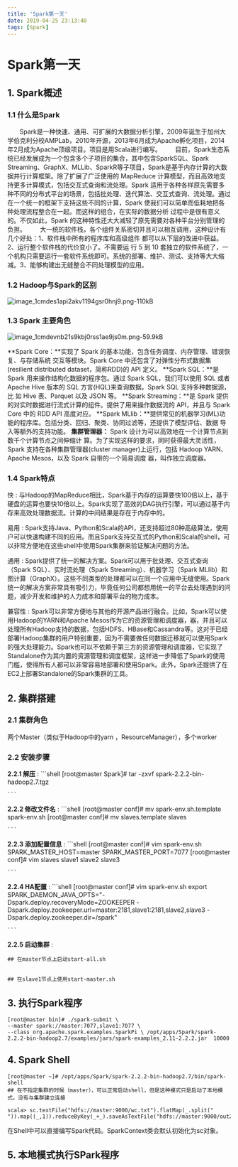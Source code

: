```yaml
---
title: 'Spark第一天'
date: 2019-04-25 23:13:40
tags: [Spark]
---
```

# Spark第一天

## **1. Spark概述**

### **1.1 什么是Spark**

&nbsp;&nbsp;&nbsp;&nbsp;&nbsp;&nbsp;&nbsp;Spark是一种快速、通用、可扩展的大数据分析引擎，2009年诞生于加州大学伯克利分校AMPLab，2010年开源，2013年6月成为Apache孵化项目，2014年2月成为Apache顶级项目。项目是用Scala进行编写。
&nbsp;&nbsp;&nbsp;&nbsp;&nbsp;&nbsp;&nbsp;目前，Spark生态系统已经发展成为一个包含多个子项目的集合，其中包含SparkSQL、Spark Streaming、GraphX、MLLib、SparkR等子项目，Spark是基于内存计算的大数据并行计算框架。除了扩展了广泛使用的 MapReduce 计算模型，而且高效地支持更多计算模式，包括交互式查询和流处理。Spark 适用于各种各样原先需要多种不同的分布式平台的场景，包括批处理、迭代算法、交互式查询、流处理。通过在一个统一的框架下支持这些不同的计算，Spark 使我们可以简单而低耗地把各种处理流程整合在一起。而这样的组合，在实际的数据分析 过程中是很有意义的。不仅如此，Spark  的这种特性还大大减轻了原先需要对各种平台分别管理的负担。 
&nbsp;&nbsp;&nbsp;&nbsp;&nbsp;&nbsp;&nbsp;大一统的软件栈，各个组件关系密切并且可以相互调用，这种设计有几个好处：1、软件栈中所有的程序库和高级组件 都可以从下层的改进中获益。2、运行整个软件栈的代价变小了。不需要运 行 5 到 10 套独立的软件系统了，一个机构只需要运行一套软件系统即可。系统的部署、维护、测试、支持等大大缩减。3、能够构建出无缝整合不同处理模型的应用。

### **1.2 Hadoop与Spark的区别**
![image_1cmdes1api2akv1194gsr0hnj9.png-110kB][1]

### **1.3 Spark 主要角色**

![image_1cmdevnb21s9kbj0rss1ae9js0m.png-59.9kB][2]

**Spark Core：**实现了 Spark 的基本功能，包含任务调度、内存管理、错误恢复、与存储系统 交互等模块。Spark Core 中还包含了对弹性分布式数据集(resilient distributed dataset，简称RDD)的 API 定义。 
**Spark SQL：**是 Spark 用来操作结构化数据的程序包。通过 Spark SQL，我们可以使用 SQL 或者 Apache Hive 版本的 SQL 方言(HQL)来查询数据。Spark SQL 支持多种数据源，比 如 Hive 表、Parquet 以及 JSON 等。 
**Spark Streaming：**是 Spark 提供的对实时数据进行流式计算的组件。提供了用来操作数据流的 API，并且与 Spark Core 中的 RDD API 高度对应。 
**Spark MLlib：**提供常见的机器学习(ML)功能的程序库。包括分类、回归、聚类、协同过滤等，还提供了模型评估、数据 导入等额外的支持功能。 
**集群管理器：** Spark 设计为可以高效地在一个计算节点到数千个计算节点之间伸缩计 算。为了实现这样的要求，同时获得最大灵活性，Spark 支持在各种集群管理器(cluster manager)上运行，包括 Hadoop YARN、Apache Mesos，以及 Spark 自带的一个简易调度 器，叫作独立调度器。

### **1.4 Spark特点**

快
: 与Hadoop的MapReduce相比，Spark基于内存的运算要快100倍以上，基于硬盘的运算也要快10倍以上。Spark实现了高效的DAG执行引擎，可以通过基于内存来高效处理数据流。计算的中间结果是存在于内存中的。

易用
: Spark支持Java、Python和Scala的API，还支持超过80种高级算法，使用户可以快速构建不同的应用。而且Spark支持交互式的Python和Scala的shell，可以非常方便地在这些shell中使用Spark集群来验证解决问题的方法。

通用
: Spark提供了统一的解决方案。Spark可以用于批处理、交互式查询（Spark SQL）、实时流处理（Spark Streaming）、机器学习（Spark MLlib）和图计算（GraphX）。这些不同类型的处理都可以在同一个应用中无缝使用。Spark统一的解决方案非常具有吸引力，毕竟任何公司都想用统一的平台去处理遇到的问题，减少开发和维护的人力成本和部署平台的物力成本。

兼容性
: Spark可以非常方便地与其他的开源产品进行融合。比如，Spark可以使用Hadoop的YARN和Apache Mesos作为它的资源管理和调度器，器，并且可以处理所有Hadoop支持的数据，包括HDFS、HBase和Cassandra等。这对于已经部署Hadoop集群的用户特别重要，因为不需要做任何数据迁移就可以使用Spark的强大处理能力。Spark也可以不依赖于第三方的资源管理和调度器，它实现了Standalone作为其内置的资源管理和调度框架，这样进一步降低了Spark的使用门槛，使得所有人都可以非常容易地部署和使用Spark。此外，Spark还提供了在EC2上部署Standalone的Spark集群的工具。




## **2. 集群搭建**

### **2.1 集群角色**

两个Master（类似于Hadoop中的yarn ，ResourceManager），多个worker

### **2.2 安装步骤**

**2.2.1 解压**
: 
    ```shell
    [root@master Spark]# tar -zxvf spark-2.2.2-bin-hadoop2.7.tgz
    
    ```

**2.2.2 修改文件名**
: 
    ```shell
    [root@master conf]# mv spark-env.sh.template spark-env.sh
    [root@master conf]# mv slaves.template slaves
    
    ```

**2.2.3 添加配置信息**
: 
    ```shell
    [root@master conf]# vim spark-env.sh
    SPARK_MASTER_HOST=master
    SPARK_MASTER_PORT=7077
    [root@master conf]# vim slaves
    slave1
    slave2
    slave3
    
    ```

**2.2.4 HA配置**
: 
    ```shell
    [root@master conf]# vim spark-env.sh
    export SPARK_DAEMON_JAVA_OPTS="-Dspark.deploy.recoveryMode=ZOOKEEPER -Dspark.deploy.zookeeper.url=master:2181,slave1:2181,slave2,slave3 -Dspark.deploy.zookeeper.dir=/spark"
    
    ```

**2.2.5 启动集群**
: 
```shell
## 在master节点上启动start-all.sh


## 在slave1节点上使用start-master.sh

```



## **3. 执行Spark程序**

```shell
[root@master bin]# ./spark-submit \
--master spark://master:7077,slave1:7077 \ 
--class org.apache.spark.examples.SparkPi \ /opt/apps/Spark/spark-2.2.2-bin-hadoop2.7/examples/jars/spark-examples_2.11-2.2.2.jar  10000

```

## **4. Spark Shell**



```shell
[root@master ~]# /opt/apps/Spark/spark-2.2.2-bin-hadoop2.7/bin/spark-shell
## 在不指定集群的时候（master），可以正常启动shell，但是这种模式只是启动了本地模式。没有与集群建立连接

scala> sc.textFile("hdfs://master:9000/wc.txt").flatMap(_.split(" ")).map((_,1)).reduceByKey(_+_).saveAsTextFile("hdfs://master:9000/out2")

```

在Shell中可以直接编写Spark代码。SparkContext类会默认初始化为sc对象。



## **5. 本地模式执行SPark程序**



  [1]: http://static.zybuluo.com/zhangwen100/e3f7343atttccfyebj5j33rp/image_1cmdes1api2akv1194gsr0hnj9.png
  [2]: http://static.zybuluo.com/zhangwen100/9jubl5d55y5010bq746nlbyj/image_1cmdevnb21s9kbj0rss1ae9js0m.png
